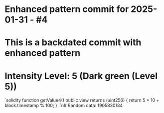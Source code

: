 ﻿# Enhanced pattern commit for 2025-01-31 - #4
# This is a backdated commit with enhanced pattern
# Intensity Level: 5 (Dark green (Level 5))
`solidity
function getValue4() public view returns (uint256) {
    return 5 * 10 + block.timestamp % 100;
}
``n# Random data: 1905830184

